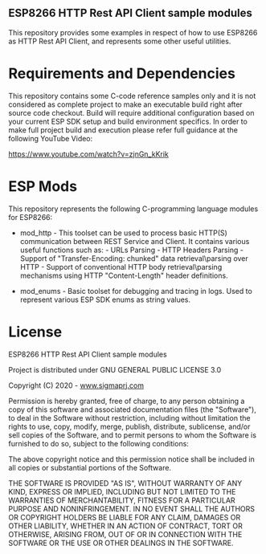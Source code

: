 ESP8266 HTTP Rest API Client sample modules
-----------------------------

This repository provides some examples in respect of how to use ESP8266 as HTTP Rest API Client,
and represents some other useful utilities.

Requirements and Dependencies
=============================

This repository contains some C-code reference samples only
and it is not considered as complete project to make an executable
build right after source code checkout. Build will require
additional configuration based on your current ESP SDK setup and build environment specifics.
In order to make full project build and execution please refer full guidance
at the following YouTube Video:

https://www.youtube.com/watch?v=zjnGn_kKrik

ESP Mods
=======

This repository represents the following C-programming language modules for ESP8266:

* mod_http - This toolset can be used to process basic HTTP(S) communication between REST Service and Client.
             It contains various useful functions such as:
                   - URLs Parsing
                   - HTTP Headers Parsing
                   - Support of "Transfer-Encoding: chunked" data retrieval\parsing over HTTP
                   - Support of conventional HTTP body retrieval\parsing mechanisms using HTTP "Content-Length" header definitions.

* mod_enums - Basic toolset for debugging and tracing in logs. Used to represent various
              ESP SDK enums as string values.

License
=======

ESP8266 HTTP Rest API Client sample modules

Project is distributed under GNU GENERAL PUBLIC LICENSE 3.0

Copyright (C) 2020 - www.sigmaprj.com

Permission is hereby granted, free of charge, to any person obtaining
a copy of this software and associated documentation files (the
"Software"), to deal in the Software without restriction, including
without limitation the rights to use, copy, modify, merge, publish,
distribute, sublicense, and/or sell copies of the Software, and to
permit persons to whom the Software is furnished to do so, subject to
the following conditions:

The above copyright notice and this permission notice shall be
included in all copies or substantial portions of the Software.

THE SOFTWARE IS PROVIDED "AS IS", WITHOUT WARRANTY OF ANY KIND,
EXPRESS OR IMPLIED, INCLUDING BUT NOT LIMITED TO THE WARRANTIES OF
MERCHANTABILITY, FITNESS FOR A PARTICULAR PURPOSE AND NONINFRINGEMENT.
IN NO EVENT SHALL THE AUTHORS OR COPYRIGHT HOLDERS BE LIABLE FOR ANY
CLAIM, DAMAGES OR OTHER LIABILITY, WHETHER IN AN ACTION OF CONTRACT,
TORT OR OTHERWISE, ARISING FROM, OUT OF OR IN CONNECTION WITH THE
SOFTWARE OR THE USE OR OTHER DEALINGS IN THE SOFTWARE.

